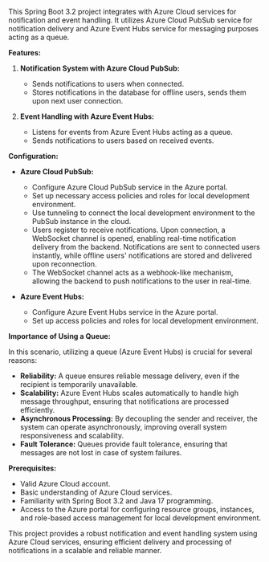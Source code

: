 This Spring Boot 3.2 project integrates with Azure Cloud services for notification and event handling. It utilizes Azure Cloud PubSub service for notification delivery and Azure Event Hubs service for messaging purposes acting as a queue.

**Features:**

1. **Notification System with Azure Cloud PubSub:**
   - Sends notifications to users when connected.
   - Stores notifications in the database for offline users, sends them upon next user connection.

2. **Event Handling with Azure Event Hubs:**
   - Listens for events from Azure Event Hubs acting as a queue.
   - Sends notifications to users based on received events.

**Configuration:**

- **Azure Cloud PubSub:**
  - Configure Azure Cloud PubSub service in the Azure portal.
  - Set up necessary access policies and roles for local development environment.
  - Use tunneling to connect the local development environment to the PubSub instance in the cloud.
  - Users register to receive notifications. Upon connection, a WebSocket channel is opened, enabling real-time notification delivery from the backend. Notifications are sent to connected users instantly, while offline users' notifications are stored and delivered upon reconnection.
  - The WebSocket channel acts as a webhook-like mechanism, allowing the backend to push notifications to the user in real-time.

- **Azure Event Hubs:**
  - Configure Azure Event Hubs service in the Azure portal.
  - Set up access policies and roles for local development environment.

**Importance of Using a Queue:**

In this scenario, utilizing a queue (Azure Event Hubs) is crucial for several reasons:
- **Reliability:** A queue ensures reliable message delivery, even if the recipient is temporarily unavailable.
- **Scalability:** Azure Event Hubs scales automatically to handle high message throughput, ensuring that notifications are processed efficiently.
- **Asynchronous Processing:** By decoupling the sender and receiver, the system can operate asynchronously, improving overall system responsiveness and scalability.
- **Fault Tolerance:** Queues provide fault tolerance, ensuring that messages are not lost in case of system failures.

**Prerequisites:**

- Valid Azure Cloud account.
- Basic understanding of Azure Cloud services.
- Familiarity with Spring Boot 3.2 and Java 17 programming.
- Access to the Azure portal for configuring resource groups, instances, and role-based access management for local development environment.

This project provides a robust notification and event handling system using Azure Cloud services, ensuring efficient delivery and processing of notifications in a scalable and reliable manner.